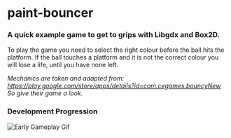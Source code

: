 # paint-bouncer

### A quick example game to get to grips with Libgdx and Box2D.
To play the game you need to select the right colour before the ball hits the platform. If the ball touches a platform and it is not the correct colour you will lose a life, until you have none left.

*Mechanics are taken and adapted from: https://play.google.com/store/apps/details?id=com.cegames.bouncyNew So give their game a look.*

### Development Progression

![Early Gameplay Gif](https://i.gyazo.com/c8b2a44035000594f009e25e4531b025.gif)
